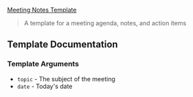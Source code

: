 [Meeting Notes Template](./template.jsonnet)
> A template for a meeting agenda, notes, and action items

## Template Documentation

### Template Arguments
- `topic` - The subject of the meeting
- `date` - Today's date
